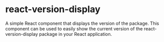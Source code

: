 # react-version-display
 A simple React component that displays the version of the package. This component can be used to easily show the current version of the react-version-display package in your React application.

